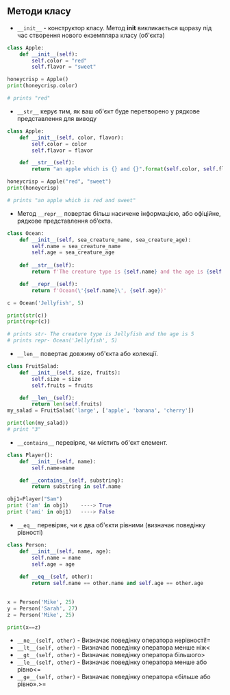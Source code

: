 ## Методи класу

- `__init__` - конструктор класу. Метод __init__ викликається щоразу під час створення нового екземпляра класу (об'єкта)

```python
class Apple:
    def __init__(self):
        self.color = "red"
        self.flavor = "sweet"

honeycrisp = Apple()
print(honeycrisp.color)

# prints "red"
```

- `__str__` керує тим, як ваш об'єкт буде перетворено у рядкове представлення для виводу

```python
class Apple:
    def __init__(self, color, flavor):
        self.color = color
        self.flavor = flavor

    def __str__(self):
        return "an apple which is {} and {}".format(self.color, self.flavor)

honeycrisp = Apple("red", "sweet")
print(honeycrisp)

# prints "an apple which is red and sweet"
```

- Метод `__repr__` повертає більш насичене інформацією, або офіційне, рядкове представлення об’єкта.

```python
class Ocean:
    def __init__(self, sea_creature_name, sea_creature_age):
        self.name = sea_creature_name
        self.age = sea_creature_age
    
    def __str__(self):
        return f'The creature type is {self.name} and the age is {self.age}'

    def __repr__(self):
        return f'Ocean(\'{self.name}\', {self.age})'

c = Ocean('Jellyfish', 5)

print(str(c))
print(repr(c))

# prints str- The creature type is Jellyfish and the age is 5
# prints repr- Ocean('Jellyfish', 5)
```

- `__len__` повертає довжину об'єкта або колекції.

```python
class FruitSalad:
    def __init__(self, size, fruits):
        self.size = size
        self.fruits = fruits

    def __len__(self):
        return len(self.fruits)
my_salad = FruitSalad('large', ['apple', 'banana', 'cherry'])

print(len(my_salad))
# print "3"
```

- `__contains__` перевіряє, чи містить об'єкт елемент.

```python
class Player():
    def __init__(self, name):
        self.name=name

    def __contains__(self, substring):
        return substring in self.name

obj1=Player("Sam")
print ('am' in obj1)    ----> True
print ('ami' in obj1)   ----> False
```

- `__eq__` перевіряє, чи є два об'єкти рівними (визначає поведінку рівності)

```python
class Person:
    def __init__(self, name, age):
        self.name = name
        self.age = age
    
    def __eq__(self, other):
        return self.name == other.name and self.age == other.age

    
x = Person('Mike', 25)
y = Person('Sarah', 27)
z = Person('Mike', 25)

print(x==z)
```

- `__ne__(self, other)` - Визначає поведінку оператора нерівності!=
- `__lt__(self, other)` - Визначає поведінку оператора менше ніж<
- `__gt__(self, other)` - Визначає поведінку оператора більшого>
- `__le__(self, other)` - Визначає поведінку оператора менше або рівно<=
- `__ge__(self, other)` - Визначає поведінку оператора «більше або рівно».>=
